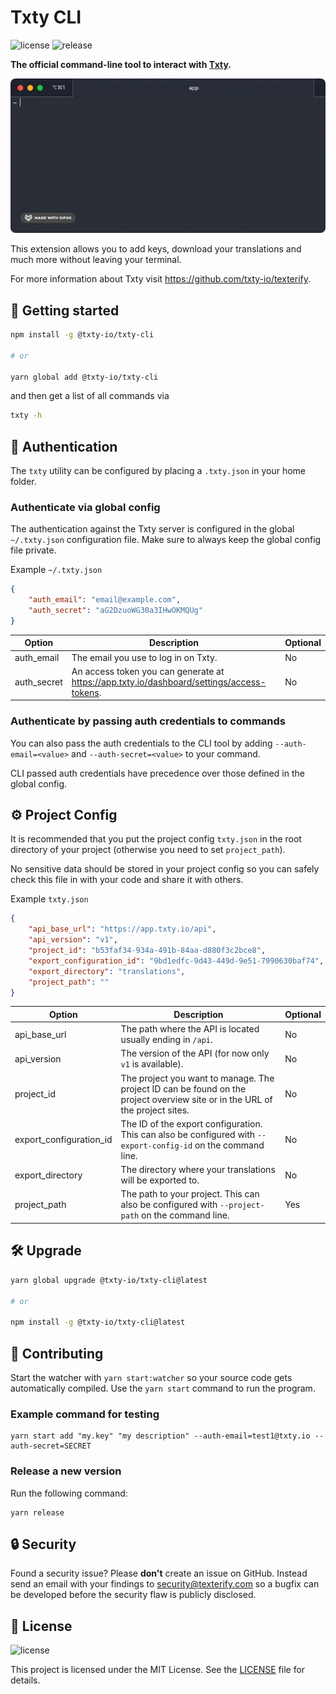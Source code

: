 # Txty CLI

![license](https://img.shields.io/github/license/txty-io/txty-cli?style=flat-square)
![release](https://img.shields.io/github/package-json/v/txty-io/txty-cli?style=flat-square)


**The official command-line tool to interact with [Txty](https://texterify.com).**

<p align="center">
    <img src="https://github.com/txty-io/txty-cli/blob/c35ac6636be1115c58012232fd7444f9718cdb9b/preview.gif" />
</p>

This extension allows you to add keys, download your translations and much more without leaving your terminal.

For more information about Txty visit https://github.com/txty-io/texterify.

<h2 id="getting-started">🚀 Getting started</h2>

```sh
npm install -g @txty-io/txty-cli

# or

yarn global add @txty-io/txty-cli
```

and then get a list of all commands via

```sh
txty -h
```

<h2 id="authentication">🔑 Authentication</h2>

The `txty` utility can be configured by placing a `.txty.json` in your home folder.

### Authenticate via global config

The authentication against the Txty server is configured in the global `~/.txty.json` configuration file. Make sure to always keep the global config file private.

Example `~/.txty.json`

```json
{
    "auth_email": "email@example.com",
    "auth_secret": "aG2DzuoWG30a3IHwOKMQUg"
}
```

| Option      | Description                                                                                     | Optional |
| ----------- | ----------------------------------------------------------------------------------------------- | -------- |
| auth_email  | The email you use to log in on Txty.                                                       | No       |
| auth_secret | An access token you can generate at https://app.txty.io/dashboard/settings/access-tokens. | No       |

### Authenticate by passing auth credentials to commands

You can also pass the auth credentials to the CLI tool by adding `--auth-email=<value>` and `--auth-secret=<value>` to your command.

CLI passed auth credentials have precedence over those defined in the global config.

<h2 id="project-config">⚙️ Project Config</h2>

It is recommended that you put the project config `txty.json` in the root directory of your project (otherwise you need to set `project_path`).

No sensitive data should be stored in your project config so you can safely check this file in with your code and share it with others.

Example `txty.json`

```json
{
    "api_base_url": "https://app.txty.io/api",
    "api_version": "v1",
    "project_id": "b53faf34-934a-491b-84aa-d880f3c2bce8",
    "export_configuration_id": "9bd1edfc-9d43-449d-9e51-7990630baf74",
    "export_directory": "translations",
    "project_path": ""
}
```

| Option                  | Description                                                                                                                  | Optional |
| ----------------------- | ---------------------------------------------------------------------------------------------------------------------------- | -------- |
| api_base_url            | The path where the API is located usually ending in `/api`.                                                                  | No       |
| api_version             | The version of the API (for now only `v1` is available).                                                                     | No       |
| project_id              | The project you want to manage. The project ID can be found on the project overview site or in the URL of the project sites. | No       |
| export_configuration_id | The ID of the export configuration. This can also be configured with `--export-config-id` on the command line.               | No       |
| export_directory        | The directory where your translations will be exported to.                                                                   | No       |
| project_path            | The path to your project. This can also be configured with `--project-path` on the command line.                             | Yes      |

<h2 id="upgrade">🛠️ Upgrade</h2>

```sh
yarn global upgrade @txty-io/txty-cli@latest

# or

npm install -g @txty-io/txty-cli@latest
```

<h2 id="contributing">🤝 Contributing</h2>

Start the watcher with `yarn start:watcher` so your source code gets automatically compiled.
Use the `yarn start` command to run the program.

### Example command for testing

```
yarn start add "my.key" "my description" --auth-email=test1@txty.io --auth-secret=SECRET
```

### Release a new version

Run the following command:

```
yarn release
```

<h2 id="security">🔒 Security</h2>

Found a security issue? Please **don't** create an issue on GitHub. Instead send an email with your findings to [security@texterify.com](mailto:security@texterify.com) so a bugfix can be developed before the security flaw is publicly disclosed.

<h2 id="license">📝 License</h2>

![license](https://img.shields.io/github/license/txty-io/txty-cli?style=flat-square)

This project is licensed under the MIT License. See the [LICENSE](LICENSE) file for details.
